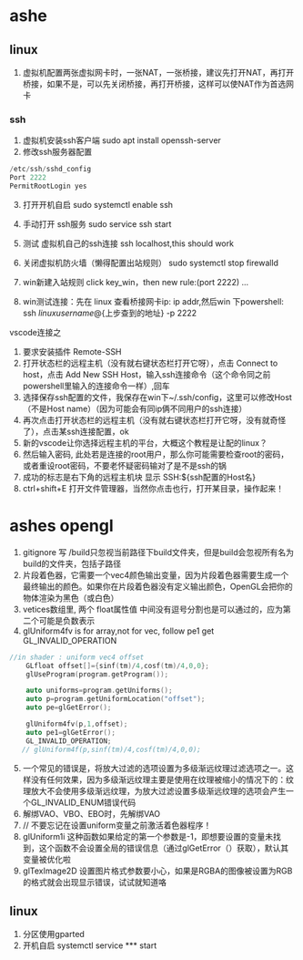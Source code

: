 # ashe

## linux

1. 虚拟机配置两张虚拟网卡时，一张NAT，一张桥接，建议先打开NAT，再打开桥接，如果不是，可以先关闭桥接，再打开桥接，这样可以使NAT作为首选网卡

### ssh

1. 虚拟机安装ssh客户端 sudo apt install openssh-server
2. 修改ssh服务器配置
```cpp
/etc/ssh/sshd_config
Port 2222
PermitRootLogin yes
```
3. 打开开机自启 sudo systemctl enable ssh
4. 手动打开 ssh服务 sudo service ssh start
5. 测试 虚拟机自己的ssh连接 ssh localhost,this should work
6. 关闭虚拟机防火墙（懒得配置出站规则） sudo systemctl stop firewalld

7. win新建入站规则  click key_win，then new rule:(port 2222) ...
8. win测试连接：先在 linux 查看桥接网卡ip: ip addr,然后win 下powershell: ssh ${linux user name}@${上步查到的地址} -p 2222

vscode连接之

1. 要求安装插件 Remote-SSH
2. 打开状态栏的远程主机（没有就右键状态栏打开它呀），点击 Connect to host，点击 Add New SSH Host，输入ssh连接命令（这个命令同之前powershell里输入的连接命令一样）,回车
3. 选择保存ssh配置的文件，我保存在win下~/.ssh/config，这里可以修改Host（不是Host name）（因为可能会有同ip俩不同用户的ssh连接）
4. 再次点击打开状态栏的远程主机（没有就右键状态栏打开它呀，没有就奇怪了），点击某ssh连接配置，ok
5. 新的vscode让你选择远程主机的平台，大概这个教程是让配的linux？
6. 然后输入密码, 此处若是连接的root用户，那么你可能需要检查root的密码，或者重设root密码，不要老怀疑密码输对了是不是ssh的锅
7. 成功的标志是右下角的远程主机块 显示 SSH:${ssh配置的Host名}
8. ctrl+shift+E 打开文件管理器，当然你点击也行，打开某目录，操作起来！
   
# ashes opengl 

1. gitignore 写 /build只忽视当前路径下build文件夹，但是build会忽视所有名为build的文件夹，包括子路径
2. 片段着色器，它需要一个vec4颜色输出变量，因为片段着色器需要生成一个最终输出的颜色。如果你在片段着色器没有定义输出颜色，OpenGL会把你的物体渲染为黑色（或白色）
3. vetices数组里, 两个 float属性值 中间没有逗号分割也是可以通过的，应为第二个可能是负数表示
4. glUniform4fv is for array,not for vec, follow pe1 get GL_INVALID_OPERATION

```cpp
//in shader : uniform vec4 offset
    GLfloat offset[]={sinf(tm)/4,cosf(tm)/4,0,0};
    glUseProgram(program.getProgram());

    auto uniforms=program.getUniforms();
    auto p=program.getUniformLocation("offset");
    auto pe=glGetError();

    glUniform4fv(p,1,offset);
    auto pe1=glGetError();
    GL_INVALID_OPERATION;
   // glUniform4f(p,sinf(tm)/4,cosf(tm)/4,0,0);
```

5. 一个常见的错误是，将放大过滤的选项设置为多级渐远纹理过滤选项之一。这样没有任何效果，因为多级渐远纹理主要是使用在纹理被缩小的情况下的：纹理放大不会使用多级渐远纹理，为放大过滤设置多级渐远纹理的选项会产生一个GL_INVALID_ENUM错误代码
6. 解绑VAO、VBO、EBO时，先解绑VAO
7. // 不要忘记在设置uniform变量之前激活着色器程序！
8. glUniform1i 这种函数如果给定的第一个参数是-1，即想要设置的变量未找到，这个函数不会设置全局的错误信息（通过glGetError（）获取），默认其变量被优化啦
9. glTexImage2D 设置图片格式参数要小心，如果是RGBA的图像被设置为RGB的格式就会出现显示错误，试试就知道咯



## linux

1. 分区使用gparted
2. 开机自启    systemctl service *** start
